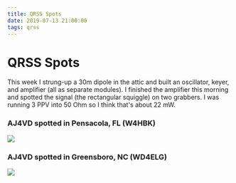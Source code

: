 ```yaml
---
title: QRSS Spots
date: 2019-07-13 21:00:00
tags: qrss
---
```


# QRSS Spots

This week I strung-up a 30m dipole in the attic and built an oscillator, keyer, and amplifier (all as separate modules). I finished the amplifier this morning and spotted the signal (the rectangular squiggle) on two grabbers. I was running 3 PPV into 50 Ohm so I think that's about 22 mW.

### AJ4VD spotted in Pensacola, FL (W4HBK)

<div class="center border">

![](W4HBK-Pensacola-FL-USA.jpg)

</div>

### AJ4VD spotted in Greensboro, NC (WD4ELG)

<div class="center border">

![](WD4ELG-Greensboro-NC-USA.jpg)

</div>